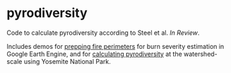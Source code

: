 # pyrodiversity
Code to calculate pyrodiversity according to Steel et al. *In Review*.

Includes demos for [prepping fire perimeters](https://github.com/zacksteel/pyrodiversity/blob/master/code/PerimeterPrep.md) for burn severity estimation in Google Earth Engine, and for [calculating pyrodiversity](https://github.com/zacksteel/pyrodiversity/blob/master/code/YosemiteDemo.md) at the watershed-scale using Yosemite National Park.
